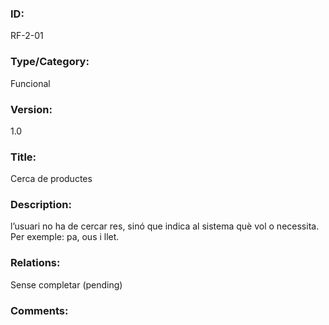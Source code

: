 ### ID:

RF-2-01

### Type/Category:

Funcional

### Version:

1.0

### Title:

Cerca de productes

### Description:

l’usuari no ha de cercar res, sinó que indica al sistema què vol o necessita. Per exemple: pa, ous i llet.

### Relations:

Sense completar (pending)

### Comments:
